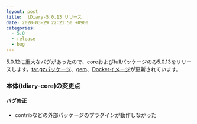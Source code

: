 ```yaml
---
leyout: post
title:  tDiary-5.0.13 リリース
date: 2020-03-29 22:21:50 +0900
categories:
  - 5.0
  - release
  - bug
---
```

5.0.12に重大なバグがあったので、coreおよびfullパッケージのみ5.0.13をリリースします。[tar.gzパッケージ](https://github.com/tdiary/tdiary-core/releases/tag/v5.0.13)、[gem](https://rubygems.org/gems/tdiary)、[Dockerイメージ](https://hub.docker.com/r/tdiary/tdiary)が更新されています。

### 本体(tdiary-core)の変更点
#### バグ修正
* contribなどの外部パッケージのプラグインが動作しなかった

